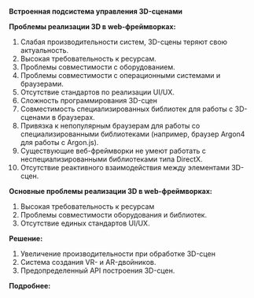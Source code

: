 **Встроенная подсистема управления 3D-сценами**

**Проблемы реализации 3D в web-фреймворках:**

1. Слабая производительности систем, 3D-сцены теряют свою актуальность.
1. Высокая требовательность к ресурсам.
1. Проблемы совместимости с оборудованием.
1. Проблемы совместимости с операционными системами и браузерами.
1. Отсутствие стандартов по реализации UI/UX.
1. Сложность программирования 3D-сцен
1. Совместимость специализированных библиотек для работы с 3D-сценами в браузерах.
1. Привязка к непопулярным браузерам для работы со специализированными библиотеками (например, браузер Argon4 для работы с Argon.js).
1. Существующие веб-фреймворки не умеют работать с неспециализированными библиотеками типа DirectX.
1. Отсутствие реактивного взаимодействия между элементами 3D-сцен.

**Основные проблемы реализации 3D в web-фреймворках:**

1. Высокая требовательность к ресурсам
1. Проблемы совместимости оборудования и библиотек.
1. Отсутствие единых стандартов UI/UX.

**Решение:**

1. Увеличение производительности при обработке 3D-сцен
1. Система создания VR- и AR-двойников.
1. Предопределенный API построения 3D-сцен.

**Подробнее:**

